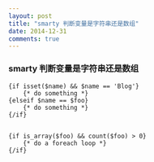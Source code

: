 ```yaml
---
layout: post
title: "smarty 判断变量是字符串还是数组"
date: 2014-12-31
comments: true
---
```


### smarty 判断变量是字符串还是数组

``` SMARTY
{if isset($name) && $name == 'Blog'}
    {* do something *}
{elseif $name == $foo}
    {* do something *}
{/if}


{if is_array($foo) && count($foo) > 0}
    {* do a foreach loop *}
{/if}
```
